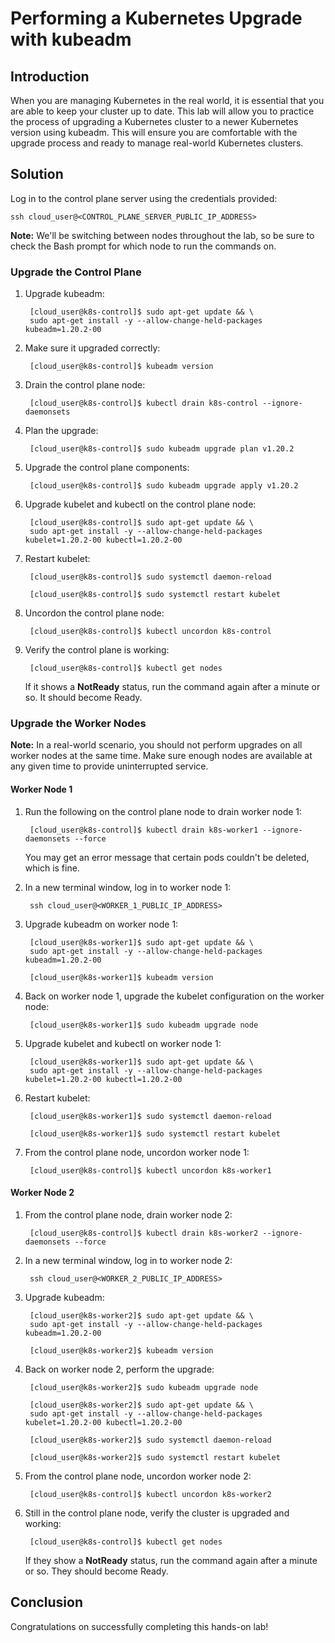 # **Performing a Kubernetes Upgrade with kubeadm**

## **Introduction**
When you are managing Kubernetes in the real world, it is essential that you are able to keep your cluster up to date. This lab will allow you to practice the process of upgrading a Kubernetes cluster to a newer Kubernetes version using kubeadm. This will ensure you are comfortable with the upgrade process and ready to manage real-world Kubernetes clusters.

## **Solution**
Log in to the control plane server using the credentials provided:

    ssh cloud_user@<CONTROL_PLANE_SERVER_PUBLIC_IP_ADDRESS>

**Note:** We'll be switching between nodes throughout the lab, so be sure to check the Bash prompt for which node to run the commands on.

### **Upgrade the Control Plane**
1. Upgrade kubeadm:

        [cloud_user@k8s-control]$ sudo apt-get update && \
        sudo apt-get install -y --allow-change-held-packages kubeadm=1.20.2-00

2. Make sure it upgraded correctly:

        [cloud_user@k8s-control]$ kubeadm version

3. Drain the control plane node:

        [cloud_user@k8s-control]$ kubectl drain k8s-control --ignore-daemonsets

4. Plan the upgrade:

        [cloud_user@k8s-control]$ sudo kubeadm upgrade plan v1.20.2

5. Upgrade the control plane components:

        [cloud_user@k8s-control]$ sudo kubeadm upgrade apply v1.20.2

6. Upgrade kubelet and kubectl on the control plane node:

        [cloud_user@k8s-control]$ sudo apt-get update && \
        sudo apt-get install -y --allow-change-held-packages kubelet=1.20.2-00 kubectl=1.20.2-00

7. Restart kubelet:

        [cloud_user@k8s-control]$ sudo systemctl daemon-reload

        [cloud_user@k8s-control]$ sudo systemctl restart kubelet

8. Uncordon the control plane node:

        [cloud_user@k8s-control]$ kubectl uncordon k8s-control

9. Verify the control plane is working:

        [cloud_user@k8s-control]$ kubectl get nodes

    If it shows a **NotReady** status, run the command again after a minute or so. It should become Ready.

### **Upgrade the Worker Nodes**
**Note:** In a real-world scenario, you should not perform upgrades on all worker nodes at the same time. Make sure enough nodes are available at any given time to provide uninterrupted service.

#### **Worker Node 1**
1. Run the following on the control plane node to drain worker node 1:

        [cloud_user@k8s-control]$ kubectl drain k8s-worker1 --ignore-daemonsets --force

    You may get an error message that certain pods couldn't be deleted, which is fine.

2. In a new terminal window, log in to worker node 1:

        ssh cloud_user@<WORKER_1_PUBLIC_IP_ADDRESS>

3. Upgrade kubeadm on worker node 1:

        [cloud_user@k8s-worker1]$ sudo apt-get update && \
        sudo apt-get install -y --allow-change-held-packages kubeadm=1.20.2-00

        [cloud_user@k8s-worker1]$ kubeadm version

4. Back on worker node 1, upgrade the kubelet configuration on the worker node:

        [cloud_user@k8s-worker1]$ sudo kubeadm upgrade node

5. Upgrade kubelet and kubectl on worker node 1:

        [cloud_user@k8s-worker1]$ sudo apt-get update && \
        sudo apt-get install -y --allow-change-held-packages kubelet=1.20.2-00 kubectl=1.20.2-00

6. Restart kubelet:

        [cloud_user@k8s-worker1]$ sudo systemctl daemon-reload

        [cloud_user@k8s-worker1]$ sudo systemctl restart kubelet

7. From the control plane node, uncordon worker node 1:

        [cloud_user@k8s-control]$ kubectl uncordon k8s-worker1

#### **Worker Node 2**
1. From the control plane node, drain worker node 2:

        [cloud_user@k8s-control]$ kubectl drain k8s-worker2 --ignore-daemonsets --force

2. In a new terminal window, log in to worker node 2:

        ssh cloud_user@<WORKER_2_PUBLIC_IP_ADDRESS>

3. Upgrade kubeadm:

        [cloud_user@k8s-worker2]$ sudo apt-get update && \
        sudo apt-get install -y --allow-change-held-packages kubeadm=1.20.2-00

        [cloud_user@k8s-worker2]$ kubeadm version
4. Back on worker node 2, perform the upgrade:

        [cloud_user@k8s-worker2]$ sudo kubeadm upgrade node
        
        [cloud_user@k8s-worker2]$ sudo apt-get update && \
        sudo apt-get install -y --allow-change-held-packages kubelet=1.20.2-00 kubectl=1.20.2-00

        [cloud_user@k8s-worker2]$ sudo systemctl daemon-reload
        
        [cloud_user@k8s-worker2]$ sudo systemctl restart kubelet

5. From the control plane node, uncordon worker node 2:

        [cloud_user@k8s-control]$ kubectl uncordon k8s-worker2

6. Still in the control plane node, verify the cluster is upgraded and working:

        [cloud_user@k8s-control]$ kubectl get nodes

    If they show a **NotReady** status, run the command again after a minute or so. They should become Ready.

## **Conclusion**
Congratulations on successfully completing this hands-on lab!